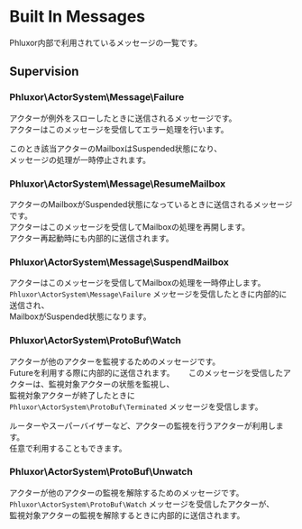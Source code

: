 # Built In Messages

Phluxor内部で利用されているメッセージの一覧です。  

## Supervision

### Phluxor\ActorSystem\Message\Failure

アクターが例外をスローしたときに送信されるメッセージです。  
アクターはこのメッセージを受信してエラー処理を行います。  

このとき該当アクターのMailboxはSuspended状態になり、  
メッセージの処理が一時停止されます。  

### Phluxor\ActorSystem\Message\ResumeMailbox

アクターのMailboxがSuspended状態になっているときに送信されるメッセージです。  
アクターはこのメッセージを受信してMailboxの処理を再開します。  
アクター再起動時にも内部的に送信されます。  

### Phluxor\ActorSystem\Message\SuspendMailbox

アクターはこのメッセージを受信してMailboxの処理を一時停止します。  
`Phluxor\ActorSystem\Message\Failure` メッセージを受信したときに内部的に送信され、  
MailboxがSuspended状態になります。  

### Phluxor\ActorSystem\ProtoBuf\Watch

アクターが他のアクターを監視するためのメッセージです。  
Futureを利用する際に内部的に送信されます。　　
このメッセージを受信したアクターは、監視対象アクターの状態を監視し、  
監視対象アクターが終了したときに `Phluxor\ActorSystem\ProtoBuf\Terminated` メッセージを受信します。  

ルーターやスーパーバイザーなど、アクターの監視を行うアクターが利用します。  
任意で利用することもできます。  

### Phluxor\ActorSystem\ProtoBuf\Unwatch

アクターが他のアクターの監視を解除するためのメッセージです。  
`Phluxor\ActorSystem\ProtoBuf\Watch` メッセージを受信したアクターが、  
監視対象アクターの監視を解除するときに内部的に送信されます。  
